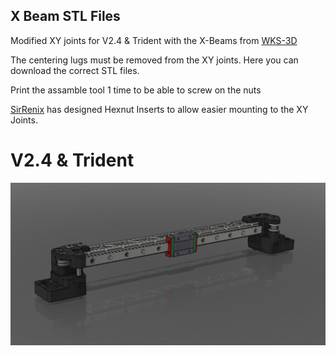 <h2>X Beam STL Files</h2>

Modified XY joints for V2.4 & Trident with the X-Beams from [WKS-3D](https://wks-3d.de/)	

The centering lugs must be removed from the XY joints. Here you can download the correct STL files.

Print the assamble tool 1 time to be able to screw on the nuts

[SirRenix](https://github.com/SirRenix) has designed Hexnut Inserts to allow easier mounting to the XY Joints. 


# V2.4 & Trident
![Here](VORON2.4_Assembly_xy_joints_Mod_X-Beam-2.PNG)
